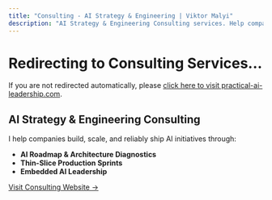 ```yaml
---
title: "Consulting - AI Strategy & Engineering | Viktor Malyi"
description: "AI Strategy & Engineering Consulting services. Help companies build, scale, and reliably ship AI initiatives through fixed-outcome investments."
---
```


<script>
window.location.replace("https://practical-ai-leadership.com");
</script>

# Redirecting to Consulting Services...

If you are not redirected automatically, please [click here to visit practical-ai-leadership.com](https://practical-ai-leadership.com).

## AI Strategy & Engineering Consulting

I help companies build, scale, and reliably ship AI initiatives through:

- **AI Roadmap & Architecture Diagnostics**
- **Thin-Slice Production Sprints**
- **Embedded AI Leadership**

[Visit Consulting Website →](https://practical-ai-leadership.com)
